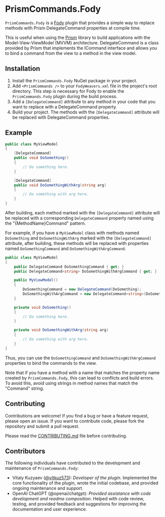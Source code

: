 # PrismCommands.Fody

`PrismCommands.Fody` is a [Fody](https://github.com/Fody/Fody) plugin that provides a simple way to replace methods with Prism DelegateCommand properties at compile time.

This is useful when using the [Prism](https://github.com/PrismLibrary/Prism) library to build applications with the Model-View-ViewModel (MVVM) architecture. DelegateCommand is a class provided by Prism that implements the ICommand interface and allows you to bind a command from the view to a method in the view model.

## Installation

1. Install the `PrismCommands.Fody` NuGet package in your project.
2. Add `<PrismCommands />` to your `FodyWeavers.xml` file in the project's root directory. This step is necessary for Fody to enable the `PrismCommands.Fody` plugin during the build process.
3. Add a `[DelegateCommand]` attribute to any method in your code that you want to replace with a DelegateCommand property.
4. Build your project. The methods with the `[DelegateCommand]` attribute will be replaced with DelegateCommand properties.

## Example

```csharp
public class MyViewModel
{
    [DelegateCommand]
    public void DoSomething()
    {
        // Do something here.
    }

    [DelegateCommand]
    public void DoSomethingWithArg(string arg)
    {
        // Do something with arg here.
    }
}
```

After building, each method marked with the `[DelegateCommand]` attribute will be replaced with a corresponding `DelegateCommand` property named using the "{MethodName}Command" pattern.

For example, if you have a `MyViewModel` class with methods named `DoSomething` and `DoSomethingWithArg` marked with the `[DelegateCommand]` attribute, after building, these methods will be replaced with properties named `DoSomethingCommand` and `DoSomethingWithArgCommand`.

```csharp
public class MyViewModel
{
    public DelegateCommand DoSomethingCommand { get; }
    public DelegateCommand<string> DoSomethingWithArgCommand { get; }

    public MyViewModel()
    {
        DoSomethingCommand = new DelegateCommand(DoSomething);
        DoSomethingWithArgCommand = new DelegateCommand<string>(DoSomethingWithArg);
    }

    private void DoSomething()
    {
        // Do something here.
    }

    private void DoSomethingWithArg(string arg)
    {
        // Do something with arg here.
    }
}
```

Thus, you can use the `DoSomethingCommand` and `DoSomethingWithArgCommand` properties to bind the commands to the view.

Note that if you have a method with a name that matches the property name created by `PrismCommands.Fody`, this can lead to conflicts and build errors. To avoid this, avoid using strings in method names that match the "Command" string.

## Contributing

Contributions are welcome! If you find a bug or have a feature request, please open an issue. If you want to contribute code, please fork the repository and submit a pull request. 

Please read the [CONTRIBUTING.md](https://github.com/vitkuz573/PrismCommands.Fody/blob/main/CONTRIBUTING.md) file before contributing.

## Contributors

The following individuals have contributed to the development and maintenance of `PrismCommands.Fody`:

- Vitaly Kuzyaev ([@vitkuz573](https://github.com/vitkuz573)): *Developer of the plugin.* Implemented the core functionality of the plugin, wrote the initial codebase, and provided ongoing maintenance and support.
- OpenAI ChatGPT (@openai/chatgpt): *Provided assistance with code development and readme composition.* Helped with code review, testing, and provided feedback and suggestions for improving the documentation and user experience.
